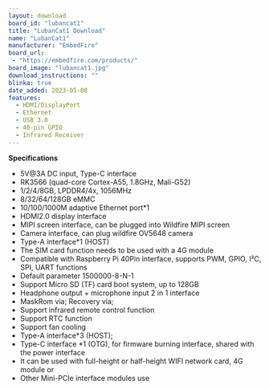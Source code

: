 ```yaml
---
layout: download
board_id: "lubancat1"
title: "LubanCat1 Download"
name: "LubanCat1"
manufacturer: "EmbedFire"
board_url:
 - "https://embedfire.com/products/"
board_image: "lubancat1.jpg"
download_instructions: ""
blinka: true
date_added: 2023-05-08
features:
  - HDMI/DisplayPort
  - Ethernet
  - USB 3.0
  - 40-pin GPIO
  - Infrared Receiver
---
```


**Specifications**
- 5V@3A DC input, Type-C interface
- RK3566 (quad-core Cortex-A55, 1.8GHz, Mali-G52)
- 1/2/4/8GB, LPDDR4/4x, 1056MHz
- 8/32/64/128GB eMMC
- 10/100/1000M adaptive Ethernet port*1
- HDMI2.0 display interface
- MIPI screen interface, can be plugged into Wildfire MIPI screen
- Camera interface, can plug wildfire OV5648 camera
- Type-A interface*1 (HOST)
- The SIM card function needs to be used with a 4G module
- Compatible with Raspberry Pi 40Pin interface, supports PWM, GPIO, I²C, SPI, UART functions
- Default parameter 1500000-8-N-1
- Support Micro SD (TF) card boot system, up to 128GB
- Headphone output + microphone input 2 in 1 interface
- MaskRom via; Recovery via;
- Support infrared remote control function
- Support RTC function
- Support fan cooling
- Type-A interface*3 (HOST);
- Type-C interface *1 (OTG), for firmware burning interface, shared with the power interface
- It can be used with full-height or half-height WIFI network card, 4G module or
- Other Mini-PCIe interface modules use
